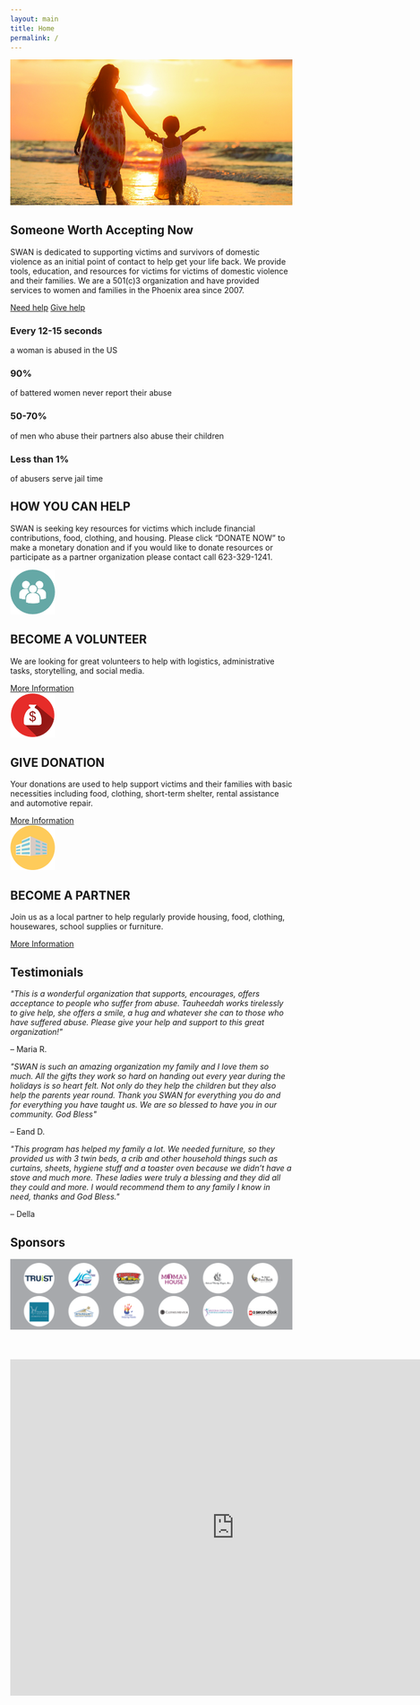 ```yaml
---
layout: main
title: Home
permalink: /
---
```

<div id="home-page">
	<div class="hero-container">
		<div class="image">
			<img src="/assets/images/home-page/hero-image-small.jpg" alt="mom and daughter walking on the beach">
		</div>
		<div class="story">
			<h2>Someone Worth Accepting Now</h2>
			<p>SWAN is dedicated to supporting victims and survivors of domestic violence as an initial point of contact to help get your life back.  We provide tools, education, and resources for victims for victims of domestic violence and their families.  We are a 501(c)3 organization and have provided services to women and families in the Phoenix area since 2007.</p>
			<div class="help-btns">
				<a href="/programs">Need help</a>
				<a href="#help-bar">Give help</a>
			</div>
		</div>
	</div>
	<div class="stats-bar">
		<div class="statistic">
			<h3>Every 12-15 seconds</h3>
			<p>a woman is abused in the US</p>
		</div>
		<div class="statistic">
			<h3>90%</h3>
			<p>of battered women never report their abuse</p>
		</div>
		<div class="statistic">
			<h3>50-70%</h3>
			<p>of men who abuse their partners also abuse their children</p>
		</div>
		<div class="statistic">
			<h3>Less than 1%</h3>
			<p>of abusers serve jail time</p>
		</div>
	</div>
	<div class="help-bar" id="help-bar">
		<h2>HOW YOU CAN HELP</h2>
		<p>SWAN is seeking key resources for victims which include financial contributions, food, clothing, and housing.  Please click “DONATE NOW” to make a monetary donation and if you would like to donate resources or participate as a partner organization please contact call 623-329-1241.</p>
		<div class="arrow-down"></div>
	</div>
	<div class="help-options-block">
		<div class="help-option">
			<img src="/assets/images/home-page/volunteer.png" alt="icon of three people" width="80" height="80">
			<div class="flex-container">
				<h2>BECOME A VOLUNTEER</h2>
				<p>We are looking for great volunteers to help with logistics, administrative tasks, storytelling, and social media.</p>
				<a href="/give#volunteer_href">More Information</a>
			</div>
		</div>
		<div class="help-option">
			<img src="/assets/images/home-page/donate.png" alt="money bag with a dollar sign" width="80" height="80">
			<div class="flex-container">
				<h2>GIVE DONATION</h2>
				<p>Your donations are used to help support victims and their families with basic necessities including food, clothing, short-term shelter, rental assistance and automotive repair.</p>
				<a href="/give#donation_href">More Information</a>
			</div>
		</div>
		<div class="help-option">
			<img src="/assets/images/home-page/partner.png" alt="picture of a building" width="80" height="80">
			<div class="flex-container">
				<h2>BECOME A PARTNER</h2>
				<p>Join us as a local partner to help regularly provide housing, food, clothing, housewares, school supplies or furniture.</p>
				<a href="/give#partner_href">More Information</a>
			</div>
		</div>
	</div>
	<h2 class="testimonial-heading">Testimonials</h2>
	<div class="testimonial-block">
		<div class="testimonial">
			<i>"This is a wonderful organization that supports, encourages, offers acceptance to people who suffer from abuse.  Tauheedah works tirelessly to give help, she offers a smile, a hug and whatever she can to those who have suffered abuse.  Please give your help and support to this great organization!"</i> 
			<p>– Maria R.</p>
		</div>
		<div class="testimonial">
			<i>"SWAN is such an amazing organization my family and I love them so much.  All the gifts they work so hard on handing out every year during the holidays is so heart felt.  Not only do they help the children but they also help the parents year round.  Thank you SWAN for everything you do and for everything you have taught us.  We are so blessed to have you in our community.  God Bless"</i>
			<p>– Eand D.</p>
		</div>
		<div class="testimonial">
			<i>"This program has helped my family a lot.  We needed furniture, so they provided us with 3 twin beds, a crib and other household things such as curtains, sheets, hygiene stuff and a toaster oven because we didn’t have a stove and much more.  These ladies were truly a blessing and they did all they could and more.  I would recommend them to any family I know in need, thanks and God Bless."</i>
			<p>– Della</p>
		</div>
	</div>
	<div class="sponsors-block">
		<h2>Sponsors</h2>
		<img src="/assets/images/home-page/logos.png" alt="logos of sponsors">
	</div>
	<div class="container">
		<iframe src="https://calendar.google.com/calendar/embed?src=ghuu5d7hmqjmkp5j25t984sim0%40group.calendar.google.com&ctz=America/Phoenix" style="border: 0; margin: 50px auto; display: block;" width="800" height="600" frameborder="0" scrolling="no"></iframe>
	</div>


</div> <!-- end home-page -->
